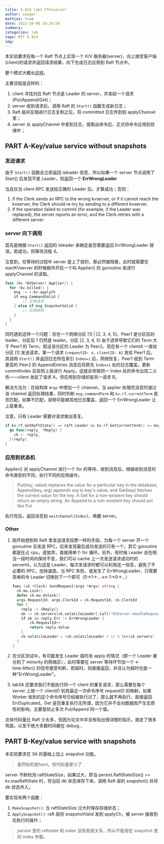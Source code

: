 ```yaml
---
title: 6.824 lab3 FTkvserver
author: Leager
mathjax: true
date: 2022-10-08 14:24:54
summary:
categories: lab
tags: MIT 6.824
img:
---
```


本实验要求在每一个 Raft 节点上实现一个 K/V 服务器(server)，向上接受客户端(client)的请求并返回请求结果，向下生成日志应用到 Raft 节点中。

整个模式大概长[这样](https://pdos.csail.mit.edu/6.824/notes/raft_diagram.pdf)。

主要流程是这样的：

1. client 寻找对应 Raft 节点是 Leader 的 server，并发起一个请求(Put/Append/Get)；
2. server 收到请求后，调用 Raft 的 `Start()` 函数生成新日志；
3. Raft 层间互相进行日志复制之后，将 committed 日志传到到 applyChannel 里；
4. server 从 applyChannel 中拿到日志，提取出命令后，正式将命令应用到存储中；

<!--more-->

## PART A-Key/value service without snapshots

### 发送请求

由于 `Start()` 函数会立即返回 isleader 信息，所以如果一个 server 节点调用了 Start() 后发现不是 Leader，则返回一个 **ErrWrongLeader**

当且仅当 client RPC 发送给正确的 Leader 后，才算成功；否则：

1. If the Clerk sends an RPC to the wrong kvserver, or if it cannot reach the kvserver, the Clerk should re-try by sending to a different kvserver.
2. If the operation failed to commit (for example, if the Leader was replaced), the server reports an error, and the Clerk retries with a different server.

### server 向下调用

首先是根据 `Start()` 返回的 isleader 来确定是否需要返回 ErrWrongLeader 错误。若成功，则等待流程 4。

注意到，在等待的过程中 server 是上了锁的，那必然被阻塞，此时就需要在 startKVserver 的时候额外开启一个叫 Applier() 的 goroutine 来进行 applyChannel 的读取。

```go
func (kv *KVServer) Applier() {
  for !kv.killed() {
    msg := <-kv.applyCh
    if msg.CommandValid {
        // 应用请求
    } else if msg.SnapshotValid {
        // 应用快照
    }
  }
}
```

同时遇到这样一个问题：存在一个网络分区 [1] | [2, 3, 4, 5]，Peer1 是分区前的 leader，分区后 1 仍然是 leader。分区 [2, 3, 4, 5] 由于选举导致它们的 Term 大于 Peer1 的 Term，假设该分区的 Leader 为 Peer2。现在有一个 clientA 一直给分区 [1] 发送请求，某一个请求 `{requestID: x，clientID: A}` 发给 Peer1 后，其调用 `Start()` 并返回日志所在索引 `Index=i` 后，网络恢复，Peer1 收到 Term 更高的 Peer2 的 AppendEntries 消息后将原先 `Index=i` 处的日志覆盖，更新 commitIndex 后告知上层进行 Apply。这就会导致同一 Index 处的命令出现二义性——client 发起了请求 A，但应用到存储却是另一请求 B。

解决方法为：在结构体 `Args` 中增加一个 channel，当 applier 处理完消息时通过该 channel 返回处理结果，同时判断 `msg.commandTerm` 和 `kv.rf.currentTerm` 是否匹配，如果不匹配，说明可能被其他日志覆盖，返回一个 ErrWrongLeader 让上层重发。

注意，只有 Leader 需要对请求做出答复。

```go
if kv.rf.GetRaftState() == raft.Leader && kv.rf.GetCurrentTerm() == msg.CommandTerm {
  go func(reply_ *Reply) {
    ch <- reply_
  }(reply)
}
```

### 应用到状态机

Applier() 对 applyChannel 进行一个 for 的等待，收到消息后，根据收到消息的命令类型的不同，执行不同的应用操作。

> Put(key, value) replaces the value for a particular key in the database, Append(key, arg) appends arg to key's value, and Get(key) fetches the current value for the key. A Get for a non-existent key should return an empty string. An Append to a non-existent key should act like Put.

执行完后，返回消息到 `waitchannel[Index]`，唤醒 server。

### Other

1. 刚开始想到和 Raft 里发送请求投票一样的手段，为每一个 server 开一个 goroutine 去发送 RPC，后来发现最后成功发送的只有一个，其它 goroutine 都是在占 cpu，遂放弃，直接用单个 for 循环。另外，有时候 Leader 会在相当一段时间内保持不变，我们可以 cache 上一次发送请求成功时的 serverId，认为这是 Leader，每次发请求时都可以利用这一信息，避免了不必要的 RPC，加快速度。当 RPC 失败，或发生了 ErrWrongLeader，只需要简单的令 Leader 切换到下一个即可（0->1->...->n-1->0->...）

    ```go
    func (ck *Clerk) SendRequest(args *Args) string {
      ck.mu.Lock()
      defer ck.mu.Unlock()
      args.RequestId, args.ClerkId = ck.RequestId, ck.ClerkId
      for {
        reply := &Reply{}
        ok := ck.servers[ck.volatileLeader].Call("KVServer.HandleRequest", args, reply)
        if ok && reply.Err != ErrWrongLeader {
            ck.RequestId++
            return reply.Value
        }
        ck.volatileLeader = (ck.volatileLeader + 1) % len(ck.servers)
      }
    }
    ```
2. 在分区测试中，有可能发生 Leader 超时未 apply 的情况（即一个 Leader 被分到了 minority 的网络区），此时需要在 server 等待环节加一个 <-time.After() 的信号接受判断，若超时，则直接返回，并且认为超时也是一种"ErrWrongLeader"。
3. lab3A 还要求我们不能执行同一个 client 的重复请求，那么需要在每个 server 上放一个 clientID 到其最近一次命令序号 requestID 的映射，如果 Worker 收到的这个命令序号已经被执行过了，那么就不再执行，直接返回 ErrDuplicated。Get 是否重复执行无所谓，因为它并不会对数据库产生实质性的影响，主要是防止多次 Put/Append 同一个值。

总体代码量比 Raft 少太多，但因为论文中并没有给出很详细的指示，就走了很多弯路，以至于绝大多数时间都在 debug...

## PART B-Key/value service with snapshots

本实验要求在 3A 的基础上加上 snapshot 功能。

> 虽然标的是hard，但代码量更少了

server 不断检测 raftStateSize，如果过大，即当 persist.RaftStateSize() >= kv.maxRaftState 时，将当前 db 状态保存下来，调用 Raft 层的 snapshot() 并将 db 状态传入。

要实现有两个函数：

1. `MakeSnapshot()`: 当 raftStateSize 过大时保存存储状态；
2. `ApplySnapshot()`: raft 层将 snapshotValid 发到 applyCh，被 server 接收到后执行的操作；

> persist 里的 raftstate 和 index 没有直接关系，所以不能用在 snapshot 里的 index 参数。
